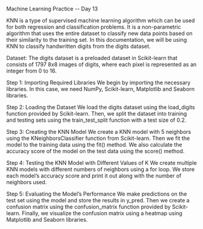 Machine Learning Practice -- Day 13

KNN is a type of supervised machine learning algorithm which can be used for both regression and classification problems. It is a non-parametric algorithm that uses the entire dataset to classify new data points based on their similarity to the training set. In this documentation, we will be using KNN to classify handwritten digits from the digits dataset.

Dataset:
The digits dataset is a preloaded dataset in Scikit-learn that consists of 1797 8x8 images of digits, where each pixel is represented as an integer from 0 to 16.

Step 1: Importing Required Libraries
We begin by importing the necessary libraries. In this case, we need NumPy, Scikit-learn, Matplotlib and Seaborn libraries.

Step 2: Loading the Dataset
We load the digits dataset using the load_digits function provided by Scikit-learn. Then, we split the dataset into training and testing sets using the train_test_split function with a test size of 0.2.

Step 3: Creating the KNN Model
We create a KNN model with 5 neighbors using the KNeighborsClassifier function from Scikit-learn. Then we fit the model to the training data using the fit() method. We also calculate the accuracy score of the model on the test data using the score() method.

Step 4: Testing the KNN Model with Different Values of K
We create multiple KNN models with different numbers of neighbors using a for loop. We store each model’s accuracy score and print it out along with the number of neighbors used.

Step 5: Evaluating the Model’s Performance
We make predictions on the test set using the model and store the results in y_pred. Then we create a confusion matrix using the confusion_matrix function provided by Scikit-learn. Finally, we visualize the confusion matrix using a heatmap using Matplotlib and Seaborn libraries.
